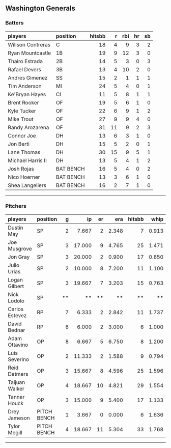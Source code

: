 ## Washington Generals

### Batters

 
|players           |position  | hitsbb|  r| rbi| hr| sb| 
|:-----------------|:---------|------:|--:|---:|--:|--:| 
|Willson Contreras |C         |     18|  4|   9|  3|  2| 
|Ryan Mountcastle  |1B        |     19|  9|  12|  3|  0| 
|Thairo Estrada    |2B        |     14|  5|   3|  0|  3| 
|Rafael Devers     |3B        |     13|  4|  10|  2|  0| 
|Andres Gimenez    |SS        |     15|  2|   1|  1|  1| 
|Tim Anderson      |MI        |     24|  5|   4|  0|  1| 
|Ke'Bryan Hayes    |CI        |     11|  5|   8|  1|  1| 
|Brent Rooker      |OF        |     19|  5|   6|  1|  0| 
|Kyle Tucker       |OF        |     22|  6|   9|  1|  2| 
|Mike Trout        |OF        |     27|  9|   9|  4|  0| 
|Randy Arozarena   |OF        |     31| 11|   9|  2|  3| 
|Connor Joe        |DH        |     13|  6|   3|  1|  0| 
|Jon Berti         |DH        |     15|  5|   2|  0|  1| 
|Lane Thomas       |DH        |     30| 15|   9|  5|  1| 
|Michael Harris II |DH        |     13|  5|   4|  1|  2| 
|Josh Rojas        |BAT BENCH |     16|  5|   4|  0|  2| 
|Nico Hoerner      |BAT BENCH |     13|  3|   6|  1|  0| 
|Shea Langeliers   |BAT BENCH |     16|  2|   7|  1|  0| 


* * *

### Pitchers

 
|players        |position    |  g|     ip| er|   era| hitsbb|  whip| so|  w| sv| 
|:--------------|:-----------|--:|------:|--:|-----:|------:|-----:|--:|--:|--:| 
|Dustin May     |SP          |  2|  7.667|  2| 2.348|      7| 0.913|  5|  0|  0| 
|Joe Musgrove   |SP          |  3| 17.000|  9| 4.765|     25| 1.471| 17|  1|  0| 
|Jon Gray       |SP          |  3| 20.000|  2| 0.900|     17| 0.850| 19|  3|  0| 
|Julio Urias    |SP          |  2| 10.000|  8| 7.200|     11| 1.100|  5|  1|  0| 
|Logan Gilbert  |SP          |  3| 19.667|  7| 3.203|     15| 0.763| 19|  2|  0| 
|Nick Lodolo    |SP          | **|     **| **|    **|     **|    **| **| **| **| 
|Carlos Estevez |RP          |  7|  6.333|  2| 2.842|     11| 1.737|  9|  0|  5| 
|David Bednar   |RP          |  6|  6.000|  2| 3.000|      6| 1.000|  7|  0|  0| 
|Adam Ottavino  |OP          |  8|  6.667|  5| 6.750|      8| 1.200|  6|  0|  1| 
|Luis Severino  |OP          |  2| 11.333|  2| 1.588|      9| 0.794| 10|  0|  0| 
|Reid Detmers   |OP          |  3| 15.667|  8| 4.596|     25| 1.596| 20|  0|  0| 
|Taijuan Walker |OP          |  4| 18.667| 10| 4.821|     29| 1.554|  8|  1|  0| 
|Tanner Houck   |OP          |  3| 15.000|  9| 5.400|     17| 1.133| 17|  0|  0| 
|Drey Jameson   |PITCH BENCH |  1|  3.667|  0| 0.000|      6| 1.636|  6|  0|  0| 
|Tylor Megill   |PITCH BENCH |  4| 18.667| 11| 5.304|     33| 1.768| 16|  2|  0| 


* * *


